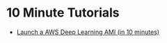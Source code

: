 # 10 Minute Tutorials<a name="tutorial-10min"></a>

+ [Launch a AWS Deep Learning AMI \(in 10 minutes\)](https://aws.amazon.com/getting-started/tutorials/get-started-dlami/)